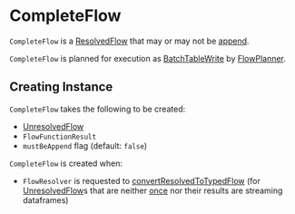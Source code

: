 # CompleteFlow

`CompleteFlow` is a [ResolvedFlow](ResolvedFlow.md) that may or may not be [append](#mustBeAppend).

`CompleteFlow` is planned for execution as [BatchTableWrite](BatchTableWrite.md) by [FlowPlanner](FlowPlanner.md#plan).

## Creating Instance

`CompleteFlow` takes the following to be created:

* <span id="flow"> [UnresolvedFlow](UnresolvedFlow.md)
* <span id="funcResult"> `FlowFunctionResult`
* <span id="mustBeAppend"> `mustBeAppend` flag (default: `false`)

`CompleteFlow` is created when:

* `FlowResolver` is requested to [convertResolvedToTypedFlow](FlowResolver.md#convertResolvedToTypedFlow) (for [UnresolvedFlow](UnresolvedFlow.md)s that are neither [once](UnresolvedFlow.md#once) nor their results are streaming dataframes)
